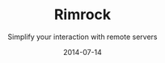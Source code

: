 ---
title: Rimrock
subtitle: Simplify your interaction with remote servers
layout: default
modal-id: 5
date: 2014-07-14
img: rimrock.png
thumbnail: rimrock-thumbnail.png
alt: Simplify your interaction with remote servers
homepage: https://gitlab.dev.cyfronet.pl/plgrid-core-4-1/rimrock
tryit: https://submit.plgrid.pl
description: The Rimrock application simplifies interaction with remote servers. It can be used to execute applications either in batch mode or interactively, with application output fetched online and new input provided using a simple RESTful interface. A separate RESTful interface allows users to launch new jobs in the infrastructure. Instead of having to author job description files in JDL (Job Description Language) users can simply pass the names of commands they wish to execute -- our framework does the rest.

---